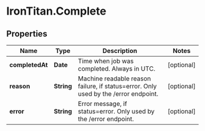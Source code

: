 # IronTitan.Complete

## Properties
Name | Type | Description | Notes
------------ | ------------- | ------------- | -------------
**completedAt** | **Date** | Time when job was completed. Always in UTC. | [optional] 
**reason** | **String** | Machine readable reason failure, if status&#x3D;error. Only used by the /error endpoint. | [optional] 
**error** | **String** | Error message, if status&#x3D;error. Only used by the /error endpoint. | [optional] 


